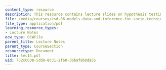 ```yaml
---
content_type: resource
description: This resource contains lecture slides on hypothesis testing.
file: /media/courses/esd-86-models-data-and-inference-for-socio-technical-systems-spring-2007/732c66385dd88c312f6036baf8b8da56_lec14.pdf
file_type: application/pdf
learning_resource_types:
- Lecture Notes
ocw_type: OCWFile
parent_title: Lecture Notes
parent_type: CourseSection
resourcetype: Document
title: lec14.pdf
uid: 732c6638-5dd8-8c31-2f60-36baf8b8da56
---
```

